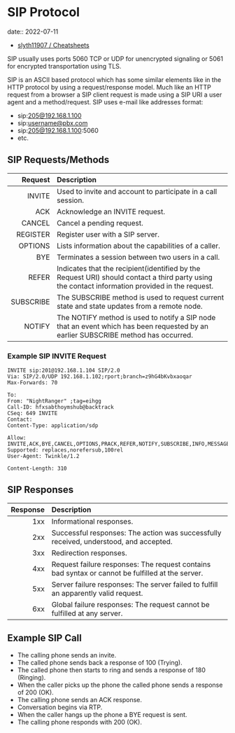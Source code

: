 # SIP Protocol

date:: 2022-07-11

* [slyth11907 / Cheatsheets](https://github.com/slyth11907/Cheatsheets)

SIP usually uses ports 5060 TCP or UDP for unencrypted signaling or 5061 for encrypted transportation using TLS.

SIP is an ASCII based protocol which has some similar elements like in the HTTP protocol by using a request/response model. Much like an HTTP request from a browser a SIP client request is made using a SIP URI a user agent and a method/request. SIP uses e-mail like addresses format:

* sip:205@192.168.1.100
* sip:username@pbx.com
* sip:205@192.168.1.100:5060
* etc.

## SIP Requests/Methods

|   Request | Description                                                                                                                                     |
| ---------:|:----------------------------------------------------------------------------------------------------------------------------------------------- |
|    INVITE | Used to invite and account to participate in a call session.                                                                                    |
|       ACK | Acknowledge an INVITE request.                                                                                                                  |
|    CANCEL | Cancel a pending request.                                                                                                                       |
|  REGISTER | Register user with a SIP server.                                                                                                                |
|   OPTIONS | Lists information about the capabilities of a caller.                                                                                           |
|       BYE | Terminates a session between two users in a call.                                                                                               |
|     REFER | Indicates that the recipient(identified by the Request URI) should contact a third party using the contact information provided in the request. |
| SUBSCRIBE | The SUBSCRIBE method is used to request current state and state updates from a remote node.                                                     |
|    NOTIFY | The NOTIFY method is used to notify a SIP node that an event which has been requested by an earlier SUBSCRIBE method has occurred.              |

### Example SIP INVITE Request

```sip
INVITE sip:201@192.168.1.104 SIP/2.0
Via: SIP/2.0/UDP 192.168.1.102;rport;branch=z9hG4bKvbxaoqar
Max-Forwards: 70 

To: 
From: "NightRanger" ;tag=eihgg
Call-ID: hfxsabthoymshub@backtrack
CSeq: 649 INVITE
Contact: 
Content-Type: application/sdp 

Allow: INVITE,ACK,BYE,CANCEL,OPTIONS,PRACK,REFER,NOTIFY,SUBSCRIBE,INFO,MESSAGE
Supported: replaces,norefersub,100rel
User-Agent: Twinkle/1.2 

Content-Length: 310
```

## SIP Responses

| Response | Description                                                                                      |
| --------:|:------------------------------------------------------------------------------------------------ |
|      1xx | Informational responses.                                                                         |
|      2xx | Successful responses: The action was successfully received, understood, and accepted.            |
|      3xx | Redirection responses.                                                                           |
|      4xx | Request failure responses: The request contains bad syntax or cannot be fulfilled at the server. |
|      5xx | Server failure responses: The server failed to fulfill an apparently valid request.              |
|      6xx | Global failure responses: The request cannot be fulfilled at any server.                         |

## Example SIP Call

* The calling phone sends an invite.
* The called phone sends back a response of 100 (Trying).
* The called phone then starts to ring and sends a response of 180 (Ringing).
* When the caller picks up the phone the called phone sends a response of 200 (OK).
* The calling phone sends an ACK response.
* Conversation begins via RTP.
* When the caller hangs up the phone a BYE request is sent.
* The calling phone responds with 200 (OK).
